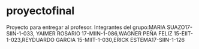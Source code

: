 # proyectofinal
Proyecto para entregar al profesor. Integrantes del grupo:MARIA SUAZO17-SIIN-1-033, YAIMER ROSARIO 17-MIIN-1-086,WAGNER PEÑA FELIZ 15-EIIT-1-023,REYDUARDO GARCIA 15-MIIT-1-030,ERICK ESTEMA17-SIIN-1-126
